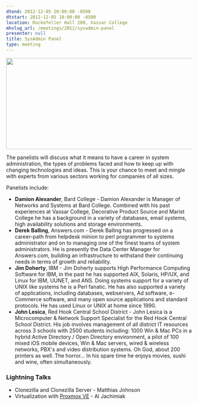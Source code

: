 ```yaml
---
dtend: 2012-12-05 20:00:00 -0500
dtstart: 2012-12-05 18:00:00 -0500
location: Rockefeller Hall 200, Vassar College
mhvlug_url: /meetings/2012/sysadmin-panel
presenter: null
title: SysAdmin Panel
type: meeting
---
```



[<img alt="" src="http://imgs.xkcd.com/comics/devotion_to_duty.png" style="width: 638px; height: 247px;" />](http://xkcd.com/705/)

The panelists will discuss what it means to have a career in system administration, the types of problems faced and how to keep up with changing technologies and ideas. This is your chance to meet and mingle with experts from various sectors working for companies of all sizes.

Panelists include:
- **Damion Alexander**, Bard College - Damion Alexander is Manager of Networks and Systems at Bard College. Combined with his past experiences at Vassar College, Decorative Product Source and Marist College he has a background in a variety of databases, email systems, high availability solutions and storage environments.
- **Derek Balling**, Answers.com - Derek Balling has progressed on a career-path from helpdesk minion to perl programmer to systems administrator and on to managing one of the finest teams of system administrators. He is presently the Data Center Manager for Answers.com, building an infrastructure to withstand their continuing needs in terms of growth and reliability.
- **Jim Doherty**, IBM - Jim Doherty supports High Performance Computing Software for IBM, in the past he has supported AIX, Solaris, HP/UX, and Linux for IBM, UUNET, and ANS. Doing systems support for a variety of UNIX like systems he is a Perl fanatic. He has also supported a variety of applications, including databases, webservers, Ad software, e-Commerce software, and many open source applications and standard protocols. He has used Linux or UNIX at home since 1990.
- **John Lesica**, Red Hook Central School District - John Lesica is a Microcomputer &amp; Network Support Specialist for the Red Hook Central School District. His job involves management of all district IT resources across 3 schools with 2500 students including: 1000 Win &amp; Mac PCs in a hybrid Active Directory / Open Directory environment, a pilot of 100 mixed iOS mobile devices, Win &amp; Mac servers, wired &amp; wireless networks, PBX's and video distribution systems. Oh God, about 200 printers as well. The horror… In his spare time he enjoys movies, sushi and wine, often simultaneously.

### Lightning Talks
- Clonezilla and Clonezilla Server - Matthias Johnson
- Virtualization with [Proxmox VE](http://proxmox-demo.homelinux.net/) - Al Jachimiak
